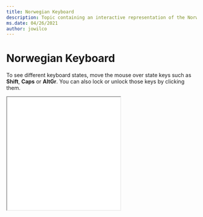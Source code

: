 ```yaml
--- 
title: Norwegian Keyboard 
description: Topic containing an interactive representation of the Norwegian Keyboard 
ms.date: 04/26/2021 
author: jowilco 
--- 
```

 
# Norwegian Keyboard 
 
To see different keyboard states, move the mouse over state keys such as **Shift**, **Caps** or **AltGr**. You can also lock or unlock those keys by clicking them. 
 
<iframe src="kbdno.html" height="300"></iframe> 
